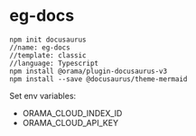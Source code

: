 # eg-docs
 
```
npm init docusaurus
//name: eg-docs
//template: classic
//language: Typescript
npm install @orama/plugin-docusaurus-v3
npm install --save @docusaurus/theme-mermaid
```

Set env variables:
- ORAMA_CLOUD_INDEX_ID
- ORAMA_CLOUD_API_KEY